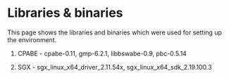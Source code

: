 # Libraries & binaries

This page shows the libraries and binaries which were used for setting up the environment.

1.  CPABE   - cpabe-0.11, gmp-6.2.1, libbswabe-0.9, pbc-0.5.14

2.  SGX     - sgx_linux_x64_driver_2.11.54x, sgx_linux_x64_sdk_2.19.100.3